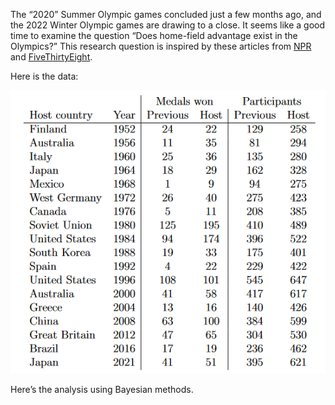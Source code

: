 
The “2020” Summer Olympic games concluded just a few months ago, and the
2022 Winter Olympic games are drawing to a close. It seems like a good
time to examine the question “Does home-field advantage exist in the
Olympics?” This research question is inspired by these articles from
[NPR](https://www.npr.org/sections/tokyo-olympics-live-updates/2021/08/07/1025452727/how-home-field-advantage-gives-olympic-host-countries-an-edge-and-more-gold-medals)
and
[FiveThirtyEight](https://fivethirtyeight.com/features/is-there-home-field-advantage-at-the-olympics/).

Here is the data:

![Olympic Data](../images/olympics-data.png)

Here’s the analysis using Bayesian methods.
